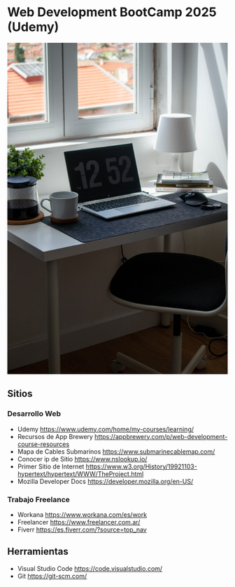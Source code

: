 # Web Development BootCamp 2025 (Udemy)
![Alt text](https://github.com/m4nuc0mp/web_dev_bootcamp_2025/blob/main/nubelson-fernandes-Y9V-pKSy0fw-unsplash.jpg)
## Sitios

### Desarrollo Web
- Udemy https://www.udemy.com/home/my-courses/learning/
- Recursos de App Brewery https://appbrewery.com/p/web-development-course-resources
- Mapa de Cables Submarinos https://www.submarinecablemap.com/
- Conocer ip de Sitio https://www.nslookup.io/
- Primer Sitio de Internet https://www.w3.org/History/19921103-hypertext/hypertext/WWW/TheProject.html
- Mozilla Developer Docs https://developer.mozilla.org/en-US/

### Trabajo Freelance
- Workana https://www.workana.com/es/work
- Freelancer https://www.freelancer.com.ar/
- Fiverr https://es.fiverr.com/?source=top_nav

## Herramientas

- Visual Studio Code https://code.visualstudio.com/
- Git https://git-scm.com/

